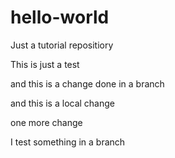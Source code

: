 # hello-world
Just a tutorial repositiory

This is just a test

and this is a change done in a branch

and this is a local change

one more change


I test something in a branch
